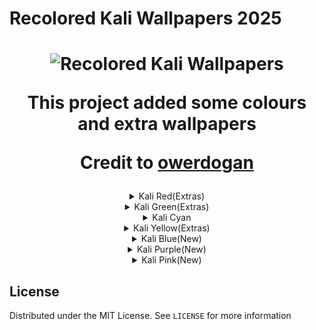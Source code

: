<!-- BANNER -->
  <h1>Recolored Kali Wallpapers 2025</h1>
<h1 align="center">
  <img src="https://user-images.githubusercontent.com/59175356/161945350-3772c02f-8696-4066-a2ef-31e392ac6233.png" alt="Recolored Kali Wallpapers" width="1000">
  <br>
  <p>This project added some colours and extra wallpapers</p>
  <p>Credit to <a href="https://github.com/owerdogan/wallpapers-for-kali/">owerdogan</a></p>
</h1>

<div align="center">
<details>
<summary>Kali Red(Extras)</summary>
<img src="kali-red/red-kali-abstract-sky-16x9.png" width="500">
<img src="kali-red/red-kali-abstract-sky-dark-16x9.jpg" width="500">
<img src="kali-red/red-kali-ascii-16x9.png" width="500">
<img src="kali-red/red-kali-contours.jpg" width="500">
<img src="kali-red/red-kali-dark-16x9.png" width="500">
<img src="kali-red/red-kali-geometric-16x9.png" width="500">
<img src="kali-red/red-kali-logo-16x9.png" width="500">
<img src="kali-red/red-kali-mesh-16x9.png" width="500">
<img src="kali-red/red-kali-neon-16x9.png" width="500">
<img src="kali-red/red-kali-nova-16x9.png" width="500">
<img src="kali-red/red-kali-16x9.jpg" width="500">
<img src="kali-red/red-kali-light-strips-16x9.png" width="500">
<img src="kali-red/red-kali-geometric-extras-16x9.png" width="500">
<img src="kali-red/red-kali-neon-extras-16x9.png" width="500">
</details> 
  
<details>
<summary>Kali Green(Extras)</summary>
<img src="kali-green/green-kali-abstract-sky-16x9.png" width="500">
<img src="kali-green/green-kali-abstract-sky-dark-16x9.jpg" width="500">
<img src="kali-green/green-kali-ascii-16x9.png" width="500">
<img src="kali-green/green-kali-contours-16x9.png" width="500">
<img src="kali-green/green-kali-dark-16x9.png" width="500">
<img src="kali-green/green-kali-geometric-16x9.png" width="500">
<img src="kali-green/green-kali-logo-16x9.png" width="500">
<img src="kali-green/green-kali-mesh-16x9.png" width="500">
<img src="kali-green/green-kali-neon-16x9.png" width="500">
<img src="kali-green/green-kali-nova-16x9.png" width="500">
<img src="kali-green/green-kali-16x9.jpg" width="500">
<img src="kali-green/green-kali-light-strips-16x9.png" width="500">
<img src="kali-green/green-kali-geometric-extras-16x9.png" width="500">
<img src="kali-green/green-kali-neon-extras-16x9.png" width="500">
</details> 

<details>
<summary>Kali Cyan</summary>
<img src="kali-cyan/cyan-kali-abstract-sky-16x9.png" width="500">
<img src="kali-cyan/cyan-kali-abstract-sky-dark-16x9.jpg" width="500">
<img src="kali-cyan/cyan-kali-ascii-16x9.png" width="500">
<img src="kali-cyan/cyan-kali-contours-16x9.png" width="500">
<img src="kali-cyan/cyan-kali-dark-16x9.png" width="500">
<img src="kali-cyan/cyan-kali-geometric-16x9.png" width="500">
<img src="kali-cyan/cyan-kali-logo-16x9.png" width="500">
<img src="kali-cyan/cyan-kali-mesh-16x9.png" width="500">
<img src="kali-cyan/cyan-kali-neon-16x9.png" width="500">
<img src="kali-cyan/cyan-kali-light-strips-16x9.png" width="500">
<img src="kali-cyan/cyan-kali-nova-16x9.png" width="500">
<img src="kali-cyan/cyan-kali-16x9.jpg" width="500">
</details> 

<details>
<summary>Kali Yellow(Extras)</summary>
<img src="kali-yellow/yellow-kali-abstract-sky-16x9.png" width="500">
<img src="kali-yellow/yellow-kali-abstract-sky-dark-16x9.jpg" width="500">
<img src="kali-yellow/yellow-kali-ascii-16x9.png" width="500">
<img src="kali-yellow/yellow-kali-contours-16x9.png" width="500">
<img src="kali-yellow/yellow-kali-dark-16x9.png" width="500">
<img src="kali-yellow/yellow-kali-geometric-16x9.png" width="500">
<img src="kali-yellow/yellow-kali-logo-16x9.png" width="500">
<img src="kali-yellow/yellow-kali-mesh-16x9.png" width="500">
<img src="kali-yellow/yellow-kali-neon-16x9.png" width="500">
<img src="kali-yellow/yellow-kali-nova-16x9.png" width="500">
<img src="kali-yellow/yellow-kali-light-strips-16x9.png" width="500">
<img src="kali-yellow/yellow-kali-16x9.jpg" width="500">
<img src="kali-yellow/yellow-kali-neon-extras-16x9.png" width="500">
</details> 

<details>
<summary>Kali Blue(New)</summary>
<img src="kali-blue/blue-kali-abstract-sky-16x9.png" width="500">
<img src="kali-blue/blue-kali-abstract-sky-dark-16x9.png" width="500">
<img src="kali-blue/blue-kali-ascii-16x9.png" width="500">
<img src="kali-blue/blue-kali-contours-16x9.png" width="500">
<img src="kali-blue/blue-kali-dark-16x9.png" width="500">
<img src="kali-blue/blue-kali-geometric-16x9.png" width="500">
<img src="kali-blue/blue-kali-logo-16x9.png" width="500">
<img src="kali-blue/blue-kali-mesh-16x9.png" width="500">
<img src="kali-blue/blue-kali-neon-16x9.png" width="500">
<img src="kali-blue/blue-kali-nova-16x9.png" width="500">
<img src="kali-blue/blue-kali-16x9.png" width="500">
<img src="kali-blue/blue-kali-light-strips-16x9.png" width="500">
<img src="kali-blue/blue-kali-ascii-extras-16x9.png" width="500">
<img src="kali-blue/blue-kali-neon-extras-16x9.png" width="500">
</details> 

<details>
<summary>Kali Purple(New)</summary>
<img src="kali-purple/purple-kali-abstract-sky-16x9.png" width="500">
<img src="kali-purple/purple-kali-abstract-sky-dark-16x9.png" width="500">
<img src="kali-purple/purple-kali-ascii-16x9.png" width="500">
<img src="kali-purple/purple-kali-contours-16x9.png" width="500">
<img src="kali-purple/purple-kali-dark-16x9.png" width="500">
<img src="kali-purple/purple-kali-geometric-16x9.png" width="500">
<img src="kali-purple/purple-kali-logo-16x9.png" width="500">
<img src="kali-purple/purple-kali-mesh-16x9.png" width="500">
<img src="kali-purple/purple-kali-neon-16x9.png" width="500">
<img src="kali-purple/purple-kali-nova-16x9.png" width="500">
<img src="kali-purple/purple-kali-16x9.png" width="500">
<img src="kali-purple/purple-kali-light-strips-16x9.png" width="500">
<img src="kali-purple/purple-kali-ascii-extras-16x9.png" width="500">
<img src="kali-purple/purple-kali-neon-extras-16x9.png" width="500">
</details> 

<details>
<summary>Kali Pink(New)</summary>
<img src="kali-pink/pink-kali-abstract-sky-16x9.png" width="500">
<img src="kali-pink/pink-kali-abstract-sky-dark-16x9.png" width="500">
<img src="kali-pink/pink-kali-ascii-16x9.png" width="500">
<img src="kali-pink/pink-kali-contours-16x9.png" width="500">
<img src="kali-pink/pink-kali-dark-16x9.png" width="500">
<img src="kali-pink/pink-kali-geometric-16x9.png" width="500">
<img src="kali-pink/pink-kali-logo-16x9.png" width="500">
<img src="kali-pink/pink-kali-mesh-16x9.png" width="500">
<img src="kali-pink/pink-kali-neon-16x9.png" width="500">
<img src="kali-pink/pink-kali-nova-16x9.png" width="500">
<img src="kali-pink/pink-kali-16x9.png" width="500">
<img src="kali-pink/pink-kali-light-strips-16x9.png" width="500">
<img src="kali-pink/pink-kali-ascii-extras-16x9.png" width="500">
<img src="kali-pink/pink-kali-neon-extras-16x9.png" width="500">
</details> 

</div>
<!-- LICENSE -->
<h2>License</h2>

Distributed under the MIT License. See `LICENSE` for more information
